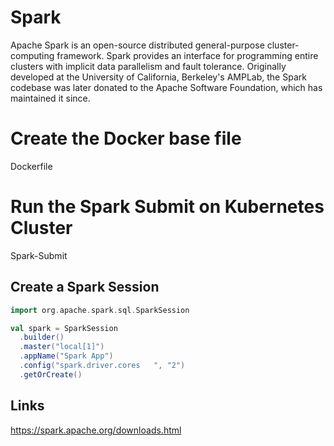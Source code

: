 # Spark
Apache Spark is an open-source distributed general-purpose cluster-computing framework. Spark provides an interface for programming entire clusters with implicit data parallelism and fault tolerance. Originally developed at the University of California, Berkeley's AMPLab, the Spark codebase was later donated to the Apache Software Foundation, which has maintained it since.

# Create the Docker base file 
Dockerfile

# Run the Spark Submit on Kubernetes Cluster
Spark-Submit


## Create a Spark Session
```scala
import org.apache.spark.sql.SparkSession

val spark = SparkSession
  .builder()
  .master("local[1]")
  .appName("Spark App")
  .config("spark.driver.cores	", "2")
  .getOrCreate()
```


## Links
https://spark.apache.org/downloads.html

